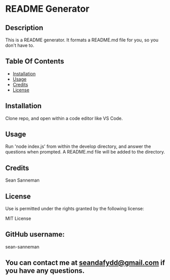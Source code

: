 # README Generator

  ## Description

  This is a README generator. It formats a README.md file for you, so you don't have to.

  ## Table Of Contents

  * [Installation](#installation)
  * [Usage](#usage)
  * [Credits](#credits)
  * [License](#rights)
  

  ## Installation

  Clone repo, and open within a code editor like VS Code.

  ## Usage

  Run 'node index.js' from within the develop directory, and answer the questions when prompted. A README.md file will be added to the directory.

  ## Credits

  Sean Sanneman

  ## License

  Use is permitted under the rights granted by the following license:

  MIT License

  ## GitHub username:
  sean-sanneman

  ## You can contact me at seandafydd@gmail.com if you have any questions.

